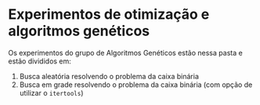 # Experimentos de otimização e algoritmos genéticos

Os experimentos do grupo de Algoritmos Genéticos estão nessa pasta e estão divididos em:

1. Busca aleatória resolvendo o problema da caixa binária
2. Busca em grade resolvendo o problema da caixa binária (com opção de utilizar o `itertools`)
